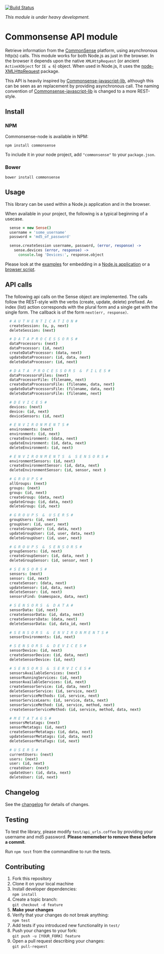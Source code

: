 [![Build Status](https://travis-ci.org/senseobservationsystems/commonsense-nodejs-module.png?branch=master)](https://travis-ci.org/https://travis-ci.org/senseobservationsystems/commonsense-nodejs-module)

*This module is under heavy development.*

# Commonsense API module

Retrieve information from the [CommonSense](http://www.sense-os.nl/commonsense) platform, using asynchronous http(s) calls.
This module works for both Node.js as just in the browser. In the browser it depends upon the native `XMLHttpRequest` (or ancient `ActiveXObject` for `IE ≤ 6`) object. When used in Node.js, it uses the [node-XMLHttpRequest](https://github.com/driverdan/node-XMLHttpRequest) package.

This API is heavily inspired by [Commonsense-javascript-lib](https://github.com/senseobservationsystems/commonsense-javascript-lib), although this can be seen as an replacement by providing asynchronous call. The naming convention of [Commonsense-javascript-lib](https://github.com/senseobservationsystems/commonsense-javascript-lib) is changed to a more REST-style.

## Install

### NPM
Commonsense-node is available in NPM:

`npm install commonsense`

To include it in your node project, add `"commonsense"` to your `package.json`.

### Bower

`bower install commonsense`


## Usage

This library can be used within a Node.js application and in the browser.

When available in your project, the following is a typical beginning of a usecase.

````coffeescript
  sense = new Sense()
  username = 'some_username'
  password = 'md5_of_password'

  sense.createSession username, password, (error, response) ->
    sense.devices (error, response) ->
      console.log 'Devices:', response.object
````

Please look at the [examples](examples) for embedding in a [Node.js application](examples/simple.coffee) or a [browser script](examples/simple.html).

## API calls

The following api calls on the Sense object are implemented.
The calls follow the REST-style with the verbs (create, update, delete) prefixed.
An index (list) action corresponds with the plural form and a single get with the single form.
The callback is of the form `next(err, response)`.

```coffeescript
  # A U T H E N T I C A T I O N #
  createSession: (u, p, next)
  deleteSession: (next)

  # D A T A P R O C E S S O R S #
  dataProcessors: (next)
  dataProcessor: (id, next)
  createDataProcessor: (data, next)
  updateDataProcessor: (id, data, next)
  deleteDataProcessor: (id, next)

  # D A T A  P R O C E S S O R S  &  F I L E S #
  dataProcessorsFiles: (next)
  dataProcessorFile: (filename, next)
  createDataProcessorsFile: (filename, data, next)
  updateDataProcessorsFile: (filename, data, next)
  deleteDataProcessorsFile: (filename, next)

  # D E V I C E S #
  devices: (next)
  device: (id, next)
  deviceSensors: (id, next)

  # E N V I R O N M E N T S #
  environments: (next)
  environment: (id, next)
  createEnvironment: (data, next)
  updateEnvironment: (id, data, next)
  deleteEnvironment: (id, next)

  # E N V I R O N M E N T S  &  S E N S O R S #
  environmentSensors: (id, next)
  createEnvironmentSensor: (id, data, next)
  deleteEnvironmentSensor: (id, sensor, next )

  # G R O U P S #
  allGroups: (next)
  groups: (next)
  group: (id, next)
  createGroup: (data, next)
  updateGroup: (id, data, next)
  deleteGroup: (id, next)

  # G R O U P S  &  U S E R S #
  groupUsers: (id, next)
  groupUser: (id, user, next)
  createGroupUser: (id, data, next)
  updateGroupUser: (id, user, data, next)
  deleteGroupUser: (id, user, next)

  # G R O U P S  &  S E N S O R S #
  groupSensors: (id, next)
  createGroupSensor: (id, data, next )
  deleteGroupSensor: (id, sensor, next )

  # S E N S O R S #
  sensors: (next)
  sensor: (id, next)
  createSensor: (data, next)
  updateSensor: (id, data, next)
  deleteSensor: (id, next)
  sensorsFind: (namespace, data, next)

  # S E N S O R S  &  D A T A #
  sensorData: (id, next)
  createSensorData: (id, data, next)
  createSensorsData: (data, next)
  deleteSensorData: (id, data_id, next)

  # S E N S O R S  &  E N V I R O N M E N T S #
  sensorEnvironments: (id, next)

  # S E N S O R S  &  D E V I C E S #
  sensorDevice: (id, next)
  createSensorDevice: (id, data, next)
  deleteSensorDevice: (id, next)

  # S E N S O R S  &  S E R V I C E S #
  sensorsAvailableServices: (next)
  sensorRunningServices: (id, next)
  sensorAvailableServices: (id, next)
  createSensorService: (id, data, next)
  deleteSensorService: (id, service, next)
  sensorServiceMethods: (id, service, next)
  sensorServiceLearn: (id, service, data, next)
  sensorServiceMethod: (id, service, method, next)
  createSensorServiceMethod: (id, service, method, data, next)

  # M E T A T A G S #
  sensorsMetatags: (next)
  sensorMetatags: (id, next)
  createSensorMetatags: (id, data, next)
  updateSensorMetatags: (id, data, next)
  deleteSensorMetaTags: (id, next)

  # U S E R S #
  currentUsers: (next)
  users: (next)
  user: (id, next)
  createUser: (next)
  updateUser: (id, data, next)
  deleteUser: (id, next)
```

## Changelog

See the [changelog](CHANGELOG.md) for details of changes.

## Testing

To test the library, please modify `test/api_urls.coffee` by providing your username and md5 password. **Please rememeber to remove these before a commit**.

Run `npm test` from the commandline to run the tests.

## Contributing

1. Fork this repository
2. Clone it on your local machine
3. Install developer dependencies:<br />
`npm install`
4. Create a topic branch:<br />
`git checkout -d feature`
5. **Make your changes**
6. Verify that your changes do not break anything:<br />
`npm test`
7. Add tests if you introduced new functionality in `test/`
8. Push your changes to your fork:<br />
`git push -u [YOUR_FORK] feature`
9. Open a pull request describing your changes:<br />
`git pull-request`